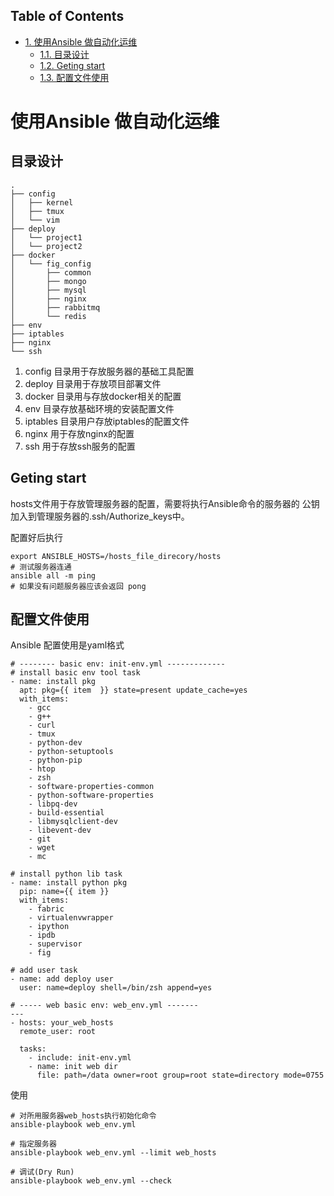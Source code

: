 <div id="table-of-contents">
<h2>Table of Contents</h2>
<div id="text-table-of-contents">
<ul>
<li><a href="#sec-1">1. 使用Ansible 做自动化运维</a>
<ul>
<li><a href="#sec-1-1">1.1. 目录设计</a></li>
<li><a href="#sec-1-2">1.2. Geting start</a></li>
<li><a href="#sec-1-3">1.3. 配置文件使用</a></li>
</ul>
</li>
</ul>
</div>
</div>


# 使用Ansible 做自动化运维

## 目录设计

    .
    ├── config
    │   ├── kernel
    │   ├── tmux
    │   └── vim
    ├── deploy
    │   └── project1
    │   └── project2
    ├── docker
    │   └── fig_config
    │       ├── common
    │       ├── mongo
    │       ├── mysql
    │       ├── nginx
    │       ├── rabbitmq
    │       └── redis
    ├── env
    ├── iptables
    ├── nginx
    └── ssh
1.  config 目录用于存放服务器的基础工具配置
2.  deploy 目录用于存放项目部署文件
3.  docker 目录用与存放docker相关的配置
4.  env 目录存放基础环境的安装配置文件
5.  iptables 目录用户存放iptables的配置文件
6.  nginx 用于存放nginx的配置
7.  ssh 用于存放ssh服务的配置

## Geting start

hosts文件用于存放管理服务器的配置，需要将执行Ansible命令的服务器的
公钥加入到管理服务器的.ssh/Authorize\_keys中。

配置好后执行

    export ANSIBLE_HOSTS=/hosts_file_direcory/hosts
    # 测试服务器连通
    ansible all -m ping
    # 如果没有问题服务器应该会返回 pong

## 配置文件使用

Ansible 配置使用是yaml格式

    # -------- basic env: init-env.yml -------------
    # install basic env tool task
    - name: install pkg
      apt: pkg={{ item  }} state=present update_cache=yes
      with_items:
        - gcc
        - g++
        - curl
        - tmux
        - python-dev
        - python-setuptools
        - python-pip
        - htop
        - zsh
        - software-properties-common
        - python-software-properties
        - libpq-dev
        - build-essential
        - libmysqlclient-dev
        - libevent-dev
        - git
        - wget
        - mc

    # install python lib task
    - name: install python pkg
      pip: name={{ item }}
      with_items:
        - fabric
        - virtualenvwrapper
        - ipython
        - ipdb
        - supervisor
        - fig

    # add user task
    - name: add deploy user
      user: name=deploy shell=/bin/zsh append=yes

    # ----- web basic env: web_env.yml -------
    ---
    - hosts: your_web_hosts
      remote_user: root

      tasks:
        - include: init-env.yml
        - name: init web dir
          file: path=/data owner=root group=root state=directory mode=0755

使用

    # 对所用服务器web_hosts执行初始化命令
    ansible-playbook web_env.yml

    # 指定服务器
    ansible-playbook web_env.yml --limit web_hosts

    # 调试(Dry Run)
    ansible-playbook web_env.yml --check
